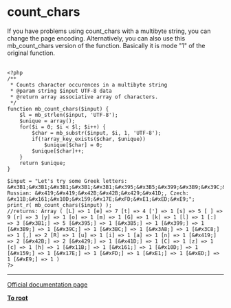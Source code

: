 # count_chars



If you have problems using count_chars with a multibyte string, you can change the page encoding. Alternatively, you can also use this mb_count_chars version of the function. Basically it is mode "1" of the original function.<br><br>

```
<?php
/**
 * Counts character occurences in a multibyte string
 * @param string $input UTF-8 data
 * @return array associative array of characters.
 */
function mb_count_chars($input) {
    $l = mb_strlen($input, 'UTF-8');
    $unique = array();
    for($i = 0; $i < $l; $i++) {
        $char = mb_substr($input, $i, 1, 'UTF-8');
        if(!array_key_exists($char, $unique))
            $unique[$char] = 0;
        $unique[$char]++;
    }
    return $unique;
}

$input = "Let's try some Greek letters: &#x3B1;&#x3B1;&#x3B1;&#x3B1;&#x3B1;&#x395;&#x3B5;&#x399;&#x3B9;&#x39C;&#x3BC;&#x3A8;&#x3C8;, Russian: &#x419;&#x419;&#x42B;&#x42B;&#x429;&#x41D;, Czech: &#x11B;&#x161;&#x10D;&#x159;&#x17E;&#xFD;&#xE1;&#xED;&#xE9;";
print_r( mb_count_chars($input) ); 
//returns: Array ( [L] => 1 [e] => 7 [t] => 4 ['] => 1 [s] => 5 [ ] => 9 [r] => 3 [y] => 1 [o] => 1 [m] => 1 [G] => 1 [k] => 1 [l] => 1 [:] => 3 [&#x3B1;] => 5 [&#x395;] => 1 [&#x3B5;] => 1 [&#x399;] => 1 [&#x3B9;] => 1 [&#x39C;] => 1 [&#x3BC;] => 1 [&#x3A8;] => 1 [&#x3C8;] => 1 [,] => 2 [R] => 1 [u] => 1 [i] => 1 [a] => 1 [n] => 1 [&#x419;] => 2 [&#x42B;] => 2 [&#x429;] => 1 [&#x41D;] => 1 [C] => 1 [z] => 1 [c] => 1 [h] => 1 [&#x11B;] => 1 [&#x161;] => 1 [&#x10D;] => 1 [&#x159;] => 1 [&#x17E;] => 1 [&#xFD;] => 1 [&#xE1;] => 1 [&#xED;] => 1 [&#xE9;] => 1 )
?>
```
  

---

[Official documentation page](https://www.php.net/manual/en/function.count-chars.php)

**[To root](/README.md)**